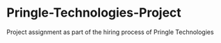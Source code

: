 # Pringle-Technologies-Project
Project assignment as part of the hiring process of Pringle Technologies
